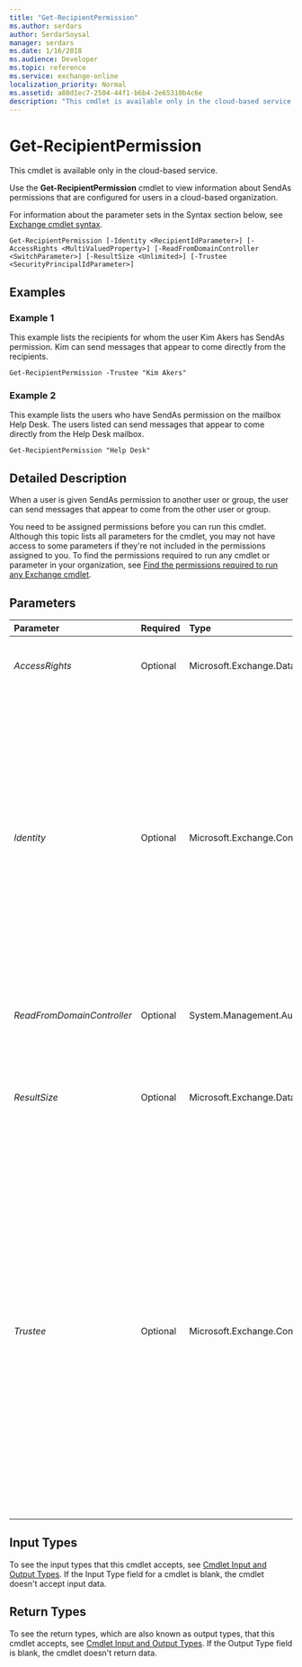 ```yaml
---
title: "Get-RecipientPermission"
ms.author: serdars
author: SerdarSoysal
manager: serdars
ms.date: 1/16/2018
ms.audience: Developer
ms.topic: reference
ms.service: exchange-online
localization_priority: Normal
ms.assetid: a80d1ec7-2504-44f1-b6b4-2e65310b4c6e
description: "This cmdlet is available only in the cloud-based service."
---
```


# Get-RecipientPermission

This cmdlet is available only in the cloud-based service. 
  
Use the **Get-RecipientPermission** cmdlet to view information about SendAs permissions that are configured for users in a cloud-based organization.
  
For information about the parameter sets in the Syntax section below, see [Exchange cmdlet syntax](https://technet.microsoft.com/library/bb123552.aspx). 
  
```
Get-RecipientPermission [-Identity <RecipientIdParameter>] [-AccessRights <MultiValuedProperty>] [-ReadFromDomainController <SwitchParameter>] [-ResultSize <Unlimited>] [-Trustee <SecurityPrincipalIdParameter>]

```

## Examples
<a name="Examples"> </a>

### Example 1

This example lists the recipients for whom the user Kim Akers has SendAs permission. Kim can send messages that appear to come directly from the recipients.
  
```
Get-RecipientPermission -Trustee "Kim Akers"
```

### Example 2

This example lists the users who have SendAs permission on the mailbox Help Desk. The users listed can send messages that appear to come directly from the Help Desk mailbox.
  
```
Get-RecipientPermission "Help Desk"
```

## Detailed Description
<a name="DetailedDescription"> </a>

When a user is given SendAs permission to another user or group, the user can send messages that appear to come from the other user or group.
  
You need to be assigned permissions before you can run this cmdlet. Although this topic lists all parameters for the cmdlet, you may not have access to some parameters if they're not included in the permissions assigned to you. To find the permissions required to run any cmdlet or parameter in your organization, see [Find the permissions required to run any Exchange cmdlet](https://technet.microsoft.com/library/mt432940.aspx).
  
## Parameters
<a name="DetailedDescription"> </a>

|**Parameter**|**Required**|**Type**|**Description**|
|:-----|:-----|:-----|:-----|
| _AccessRights_ <br/> |Optional  <br/> |Microsoft.Exchange.Data.MultiValuedProperty  <br/> |The  _AccessRights_ parameter filters the results by permission. <br/> Valid input for this parameter is  `SendAs`.  <br/> |
| _Identity_ <br/> |Optional  <br/> |Microsoft.Exchange.Configuration.Tasks.RecipientIdParameter  <br/> | The _Identity_ parameter filters the results by the target recipient. The user or group specified by the _Trustee_ parameter can operate on this recipient. <br/>  You can specify any type of recipient, for example: <br/>  Mailboxes <br/>  Mail users <br/>  External contacts <br/>  Distribution groups <br/>  Dynamic distribution groups <br/>  You can use any value that uniquely identifies the recipient. <br/>  For example: <br/>  Name <br/>  Display name <br/>  Alias <br/>  Distinguished name (DN) <br/>  Canonical DN <br/>  Email address <br/>  GUID <br/> |
| _ReadFromDomainController_ <br/> |Optional  <br/> |System.Management.Automation.SwitchParameter  <br/> |The  _ReadFromDomainController_ parameter specifies that the user information is read from a domain controller in the user's domain. <br/> |
| _ResultSize_ <br/> |Optional  <br/> |Microsoft.Exchange.Data.Unlimited  <br/> |The  _ResultSize_ parameter specifies the maximum number of results to return. If you want to return all requests that match the query, use `unlimited` for the value of this parameter. The default value is `1000`.  <br/> |
| _Trustee_ <br/> |Optional  <br/> |Microsoft.Exchange.Configuration.Tasks.SecurityPrincipalIdParameter  <br/> | The _Trustee_ parameter filters the results by the user or group to whom you're granting the permission. The user or group can operate on the recipient specified by the _Identity_ parameter. <br/>  You can specify the following types of users or groups: <br/>  Mailbox users <br/>  Mail users with a Microsoft account (formerly known as a Windows Live ID) <br/>  Security groups <br/>  You can use any value that uniquely identifies the user or group. <br/>  For example: <br/>  Name <br/>  Display name <br/>  Alias <br/>  Distinguished name (DN) <br/>  Canonical DN <br/>  _\<domain name\>_\ _\<account name\>_ <br/>  Email address <br/>  GUID <br/> **LegacyExchangeDN** <br/> **SamAccountName** <br/>  User ID or user principal name (UPN) <br/> |
   
## Input Types
<a name="InputTypes"> </a>

To see the input types that this cmdlet accepts, see [Cmdlet Input and Output Types](http://go.microsoft.com/fwlink/p/?linkId=616387). If the Input Type field for a cmdlet is blank, the cmdlet doesn't accept input data. 
  
## Return Types
<a name="ReturnTypes"> </a>

To see the return types, which are also known as output types, that this cmdlet accepts, see [Cmdlet Input and Output Types](http://go.microsoft.com/fwlink/p/?linkId=616387). If the Output Type field is blank, the cmdlet doesn't return data. 
  

